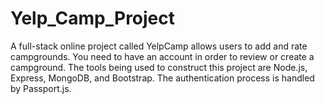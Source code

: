 # Yelp_Camp_Project
A full-stack online project called YelpCamp allows users to add and rate campgrounds. You need to have an account in order to review or create a campground.
The tools being used to construct this project are Node.js, Express, MongoDB, and Bootstrap. The authentication process is handled by Passport.js.
